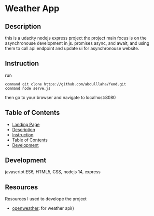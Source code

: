 #  Weather App

## Description

this is a udacity nodejs express project
the project main focus is on the asynchronouse development in js.
promises async, and await, and using them to call api endpoint and update ui 
for asynchronouse website.

## Instruction
run 
```shell
command git clone https://github.com/abdulllaha/fend.git
command node serve.js
```
then go to your browser and navigate to localhost:8080
## Table of Contents
- [Landing Page](#landing-page)
- [Description](#description)
- [Instruction](#instruction)
- [Table of Contents](#table-of-contents)
- [Development](#development)

## Development
javascript ES6, HTML5, CSS, nodejs 14, express
## Resources
Resources I used to develope the project
- [openweather](https://home.openweathermap.org/): for weather api()